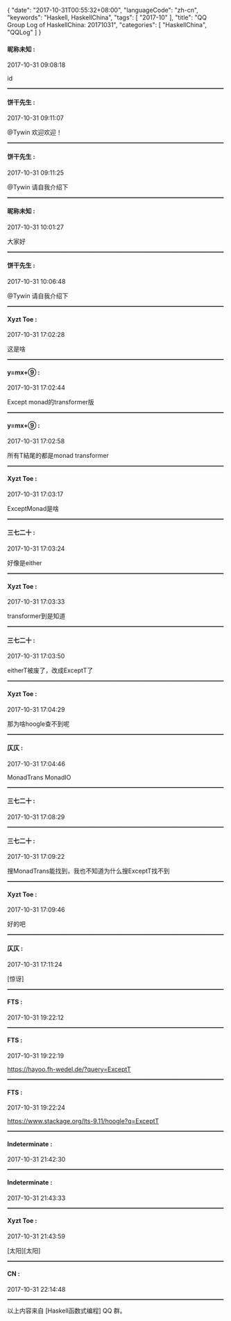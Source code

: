 {
  "date": "2017-10-31T00:55:32+08:00",
  "languageCode": "zh-cn",
  "keywords": "Haskell, HaskellChina",
  "tags": [
    "2017-10"
  ],
  "title": "QQ Group Log of HaskellChina: 20171031",
  "categories": [
    "HaskellChina", "QQLog"
  ]
}



#### 昵称未知 :

<span class="article-duration">2017-10-31 09:08:18</span>

id

<hr style="border-top: 1px dotted grey;width:99%"/>



#### 饼干先生 :

<span class="article-duration">2017-10-31 09:11:07</span>

@Tywin  欢迎欢迎！

<hr style="border-top: 1px dotted grey;width:99%"/>



#### 饼干先生 :

<span class="article-duration">2017-10-31 09:11:25</span>

@Tywin  请自我介绍下

<hr style="border-top: 1px dotted grey;width:99%"/>



#### 昵称未知 :

<span class="article-duration">2017-10-31 10:01:27</span>

大家好

<hr style="border-top: 1px dotted grey;width:99%"/>



#### 饼干先生 :

<span class="article-duration">2017-10-31 10:06:48</span>

@Tywin 请自我介绍下

<hr style="border-top: 1px dotted grey;width:99%"/>



#### Xyzt Toe :

<span class="article-duration">2017-10-31 17:02:28</span>

这是啥

<hr style="border-top: 1px dotted grey;width:99%"/>



#### y=mx+⑨ :

<span class="article-duration">2017-10-31 17:02:44</span>

Except monad的transformer版

<hr style="border-top: 1px dotted grey;width:99%"/>



#### y=mx+⑨ :

<span class="article-duration">2017-10-31 17:02:58</span>

所有T結尾的都是monad transformer

<hr style="border-top: 1px dotted grey;width:99%"/>



#### Xyzt Toe :

<span class="article-duration">2017-10-31 17:03:17</span>

ExceptMonad是啥

<hr style="border-top: 1px dotted grey;width:99%"/>



#### 三七二十‭ :

<span class="article-duration">2017-10-31 17:03:24</span>

好像是either

<hr style="border-top: 1px dotted grey;width:99%"/>



#### Xyzt Toe :

<span class="article-duration">2017-10-31 17:03:33</span>

transformer到是知道

<hr style="border-top: 1px dotted grey;width:99%"/>



#### 三七二十‭ :

<span class="article-duration">2017-10-31 17:03:50</span>

eitherT被废了，改成ExceptT了

<hr style="border-top: 1px dotted grey;width:99%"/>



#### Xyzt Toe :

<span class="article-duration">2017-10-31 17:04:29</span>

那为啥hoogle查不到呢

<hr style="border-top: 1px dotted grey;width:99%"/>



#### 仄仄 :

<span class="article-duration">2017-10-31 17:04:46</span>

MonadTrans   MonadIO

<hr style="border-top: 1px dotted grey;width:99%"/>



#### 三七二十‭ :

<span class="article-duration">2017-10-31 17:08:29</span>



<hr style="border-top: 1px dotted grey;width:99%"/>



#### 三七二十‭ :

<span class="article-duration">2017-10-31 17:09:22</span>

搜MonadTrans能找到，我也不知道为什么搜ExceptT找不到

<hr style="border-top: 1px dotted grey;width:99%"/>



#### Xyzt Toe :

<span class="article-duration">2017-10-31 17:09:46</span>

好的吧

<hr style="border-top: 1px dotted grey;width:99%"/>



#### 仄仄 :

<span class="article-duration">2017-10-31 17:11:24</span>

[惊讶]

<hr style="border-top: 1px dotted grey;width:99%"/>



#### FTS :

<span class="article-duration">2017-10-31 19:22:12</span>



<hr style="border-top: 1px dotted grey;width:99%"/>



#### FTS :

<span class="article-duration">2017-10-31 19:22:19</span>

https://hayoo.fh-wedel.de/?query=ExceptT

<hr style="border-top: 1px dotted grey;width:99%"/>



#### FTS :

<span class="article-duration">2017-10-31 19:22:24</span>

https://www.stackage.org/lts-9.11/hoogle?q=ExceptT

<hr style="border-top: 1px dotted grey;width:99%"/>



#### Indeterminate :

<span class="article-duration">2017-10-31 21:42:30</span>



<hr style="border-top: 1px dotted grey;width:99%"/>



#### Indeterminate :

<span class="article-duration">2017-10-31 21:43:33</span>



<hr style="border-top: 1px dotted grey;width:99%"/>



#### Xyzt Toe :

<span class="article-duration">2017-10-31 21:43:59</span>

[太阳][太阳]

<hr style="border-top: 1px dotted grey;width:99%"/>



#### CN :

<span class="article-duration">2017-10-31 22:14:48</span>



<hr style="border-top: 1px dotted grey;width:99%"/>




以上内容来自 [Haskell函数式编程] QQ 群。

